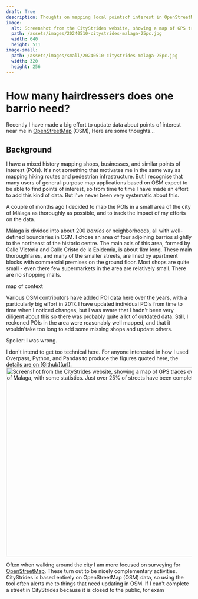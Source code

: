 ```yaml
---
draft: True
description: Thoughts on mapping local pointsof interest in OpenStreetMap.
image:
  alt: Screenshot from the CityStrides website, showing a map of GPS traces overlaid over the city of Malaga, with some statistics. Just over 25% of streets have been completed.
  path: /assets/images/20240510-citystrides-malaga-25pc.jpg
  width: 640
  height: 511
image-small:
  path: /assets/images/small/20240510-citystrides-malaga-25pc.jpg
  width: 320
  height: 256
---
```

# How many hairdressers does one barrio need? 

Recently I have made a big effort to update data about points of interest near me in [OpenStreetMap](https://www.openstreetmap.org/welcome) (OSM), Here are some thoughts...

## Background

I have a mixed history mapping shops, businesses, and similar points of interest (POIs). It's not something that motivates me in the same way as mapping hiking routes and pedestrian infrastructure. But I recognise that many users of general-purpose map applications based on OSM expect to be able to find points of interest, so from time to time I have made an effort to add this kind of data. But I've never been very systematic about this.

A couple of months ago I decided to map the POIs in a small area of the city of Málaga as thoroughly as possible, and to track the impact of my efforts on the data. 

Málaga is divided into about 200 *barrios* or neighborhoods, all with well-defined boundaries in OSM. I chose an area of four adjoining barrios slightly to the northeast of the historic centre. The main axis of this area, formed by Calle Victoria and Calle Cristo de la Epidemia, is about 1km long. These main thoroughfares, and many of the smaller streets, are lined by apartment blocks with commercial premises on the ground floor. Most shops are quite small - even there few supermarkets in the area are relatively small. There are no shopping malls. 

map of context

Various OSM contributors have added POI data here over the years, with a particularly big effort in 2017. I have updated individual POIs from time to time when I noticed changes, but I was aware that I hadn't been very diligent about this so there was probably quite a lot of outdated data. Still, I reckoned POIs in the area were reasonably well mapped, and that it wouldn'take too long to add some missing shops and update others. 

Spoiler: I was wrong.

<aside>I don't intend to get too technical here. For anyone interested in how I used Overpass, Python, and Pandas to produce the figures quoted here, the details are on [Github](url).</aside>

<img alt="Screenshot from the CityStrides website, showing a map of GPS traces overlaid over the city of Malaga, with some statistics. Just over 25% of streets have been completed." src="/assets/images/20240510-citystrides-malaga-25pc.jpg" width="640" height="511">



Often when walking around the city I am more focused on surveying for [OpenStreetMap](https://www.openstreetmap.org/welcome). These turn out to be nicely complementary activities. CityStrides is based entirely on OpenStreetMap (OSM) data, so using the tool often alerts me to things that need updating in OSM. If I can't complete a street in CityStrides because it is closed to the public, for exam

